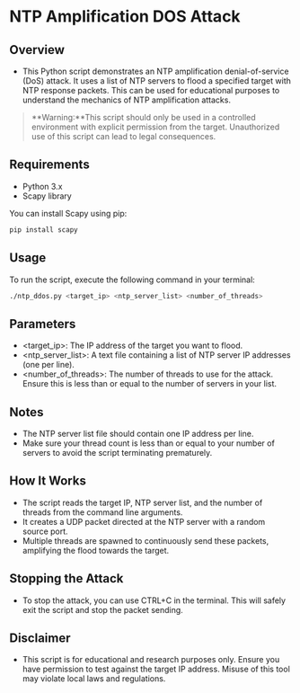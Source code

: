 # NTP Amplification DOS Attack

## Overview

- This Python script demonstrates an NTP amplification denial-of-service (DoS) attack. It uses a list of NTP servers to flood a specified target with NTP response packets. This can be used for educational purposes to understand the mechanics of NTP amplification attacks.

> **Warning:**This script should only be used in a controlled environment with explicit permission from the target. Unauthorized use of this script can lead to legal consequences.

## Requirements

- Python 3.x
- Scapy library

You can install Scapy using pip:

```bash
pip install scapy
```

## Usage

To run the script, execute the following command in your terminal:

```bash
./ntp_ddos.py <target_ip> <ntp_server_list> <number_of_threads>
```

## Parameters

- <target_ip>: The IP address of the target you want to flood.
- <ntp_server_list>: A text file containing a list of NTP server IP addresses (one per line).
- <number_of_threads>: The number of threads to use for the attack. Ensure this is less than or equal to the number of servers in your list.

## Notes

- The NTP server list file should contain one IP address per line.
- Make sure your thread count is less than or equal to your number of servers to avoid the script terminating prematurely.

## How It Works

- The script reads the target IP, NTP server list, and the number of threads from the command line arguments.
- It creates a UDP packet directed at the NTP server with a random source port.
- Multiple threads are spawned to continuously send these packets, amplifying the flood towards the target.

## Stopping the Attack

- To stop the attack, you can use CTRL+C in the terminal. This will safely exit the script and stop the packet sending.

## Disclaimer

- This script is for educational and research purposes only. Ensure you have permission to test against the target IP address. Misuse of this tool may violate local laws and regulations.
